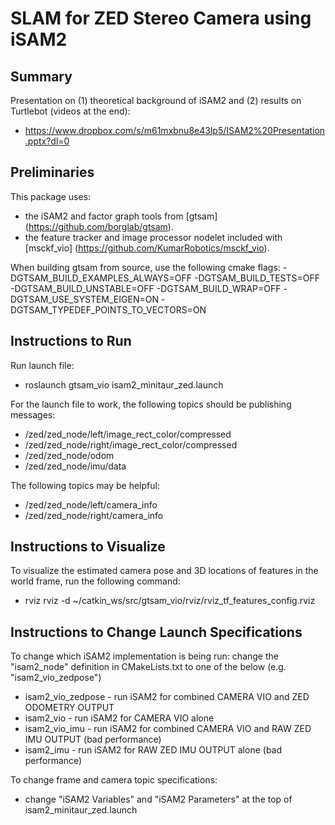 # SLAM for ZED Stereo Camera using iSAM2

## Summary

Presentation on (1) theoretical background of iSAM2 and (2) results on Turtlebot (videos at the end):
- https://www.dropbox.com/s/m61mxbnu8e43lp5/ISAM2%20Presentation.pptx?dl=0

## Preliminaries

This package uses: 
* the iSAM2 and factor graph tools from [gtsam] (https://github.com/borglab/gtsam).
* the feature tracker and image processor nodelet included with [msckf_vio] (https://github.com/KumarRobotics/msckf_vio).

When building gtsam from source, use the following cmake flags: -DGTSAM_BUILD_EXAMPLES_ALWAYS=OFF -DGTSAM_BUILD_TESTS=OFF -DGTSAM_BUILD_UNSTABLE=OFF -DGTSAM_BUILD_WRAP=OFF -DGTSAM_USE_SYSTEM_EIGEN=ON -DGTSAM_TYPEDEF_POINTS_TO_VECTORS=ON

## Instructions to Run 

Run launch file:
- roslaunch gtsam_vio isam2_minitaur_zed.launch

For the launch file to work, the following topics should be publishing messages:
- /zed/zed_node/left/image_rect_color/compressed
- /zed/zed_node/right/image_rect_color/compressed
- /zed/zed_node/odom
- /zed/zed_node/imu/data

The following topics may be helpful:
- /zed/zed_node/left/camera_info
- /zed/zed_node/right/camera_info

## Instructions to Visualize

To visualize the estimated camera pose and 3D locations of features in the world frame, run the following command:
- rviz rviz -d ~/catkin_ws/src/gtsam_vio/rviz/rviz_tf_features_config.rviz 

## Instructions to Change Launch Specifications

To change which iSAM2 implementation is being run:
change the "isam2_node" definition in CMakeLists.txt to one of the below (e.g. "isam2_vio_zedpose")
- isam2_vio_zedpose - run iSAM2 for combined CAMERA VIO and ZED ODOMETRY OUTPUT 
- isam2_vio - run iSAM2 for CAMERA VIO alone
- isam2_vio_imu - run iSAM2 for combined CAMERA VIO and RAW ZED IMU OUTPUT (bad performance)
- isam2_imu - run iSAM2 for RAW ZED IMU OUTPUT alone (bad performance)

To change frame and camera topic specifications:
- change "iSAM2 Variables" and "iSAM2 Parameters" at the top of isam2_minitaur_zed.launch
